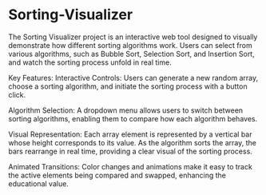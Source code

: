# Sorting-Visualizer
The Sorting Visualizer project is an interactive web tool designed to visually demonstrate how different sorting algorithms work. Users can select from various algorithms, such as Bubble Sort, Selection Sort, and Insertion Sort, and watch the sorting process unfold in real time.

Key Features:
Interactive Controls: Users can generate a new random array, choose a sorting algorithm, and initiate the sorting process with a button click.

Algorithm Selection: A dropdown menu allows users to switch between sorting algorithms, enabling them to compare how each algorithm behaves.

Visual Representation: Each array element is represented by a vertical bar whose height corresponds to its value. As the algorithm sorts the array, the bars rearrange in real time, providing a clear visual of the sorting process.

Animated Transitions: Color changes and animations make it easy to track the active elements being compared and swapped, enhancing the educational value.
